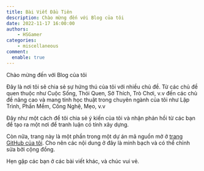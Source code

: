 ```yaml
---
title: Bài Viết Đầu Tiên
description: Chào mừng đến với Blog của tôi
date: 2022-11-17 16:00:00
authors:
    - HSGamer
categories:
    - miscellaneous
comment:
  enable: true
---
```


Chào mừng đến với Blog của tôi

Đây là nơi tôi sẽ chia sẻ sự hứng thú của tôi với nhiều chủ đề. Từ các chủ đề quen thuộc như Cuộc Sống, Thói Quen, Sở Thích, Trò Chơi, v.v đến các chủ đề nâng cao và mang tính học thuật trong chuyên ngành của tôi như Lập Trình, Phần Mềm, Công Nghệ, Mẹo, v.v

Đây như một cách để tôi chia sẻ ý kiến của tôi và nhận phản hồi từ các bạn để tạo ra một nơi để tranh luận có tính xây dựng.

Còn nữa, trang này là một phần trong một dự án mã nguồn mở ở [trang GitHub của tôi](https://github.com/HSGamer/hsgamer.github.io). Cho nên các nội dung ở đây là minh bạch và có thể chỉnh sửa bởi cộng đồng.

Hẹn gặp các bạn ở các bài viết khác, và chúc vui vẻ.
